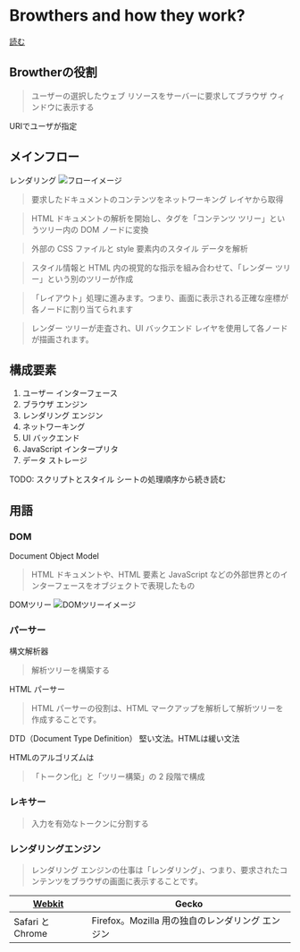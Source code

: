 # Browthers and how they work?

[読む](https://www.html5rocks.com/ja/tutorials/internals/howbrowserswork/)

## Browtherの役割
> ユーザーの選択したウェブ リソースをサーバーに要求してブラウザ ウィンドウに表示する

URIでユーザが指定

## メインフロー
レンダリング
![フローイメージ](https://www.html5rocks.com/ja/tutorials/internals/howbrowserswork/flow.png)
> 要求したドキュメントのコンテンツをネットワーキング レイヤから取得

> HTML ドキュメントの解析を開始し、タグを「コンテンツ ツリー」というツリー内の DOM ノードに変換

> 外部の CSS ファイルと style 要素内のスタイル データを解析

> スタイル情報と HTML 内の視覚的な指示を組み合わせて、「レンダー ツリー」という別のツリーが作成

> 「レイアウト」処理に進みます。つまり、画面に表示される正確な座標が各ノードに割り当てられます

> レンダー ツリーが走査され、UI バックエンド レイヤを使用して各ノードが描画されます。


## 構成要素
1. ユーザー インターフェース
2. ブラウザ エンジン
3. レンダリング エンジン
4. ネットワーキング
5. UI バックエンド
6. JavaScript インタープリタ
7. データ ストレージ


TODO: スクリプトとスタイル シートの処理順序から続き読む

## 用語
### DOM
Document Object Model
> HTML ドキュメントや、HTML 要素と JavaScript などの外部世界とのインターフェースをオブジェクトで表現したもの

DOMツリー
![DOMツリーイメージ](https://www.html5rocks.com/ja/tutorials/internals/howbrowserswork/image015.png)

### パーサー
構文解析器
> 解析ツリーを構築する

HTML パーサー
> HTML パーサーの役割は、HTML マークアップを解析して解析ツリーを作成することです。

DTD（Document Type Definition）
堅い文法。HTMLは緩い文法

HTMLのアルゴリズムは
> 「トークン化」と「ツリー構築」の 2 段階で構成

### レキサー
> 入力を有効なトークンに分割する


### レンダリングエンジン
> レンダリング エンジンの仕事は「レンダリング」、つまり、要求されたコンテンツをブラウザの画面に表示することです。


|[Webkit](https://webkit.org/)|Gecko|
|---|---|
| Safari と Chrome | Firefox。Mozilla 用の独自のレンダリング エンジン   |
